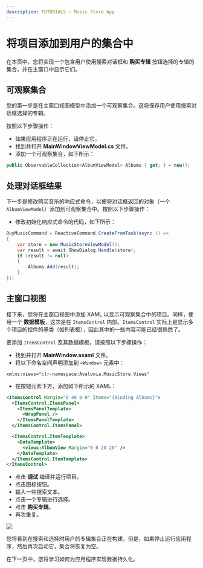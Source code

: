 ```yaml
---
description: TUTORIALS - Music Store App
---
```


# 将项目添加到用户的集合中

在本页中，您将实现一个包含用户使用搜索对话框和 **购买专辑** 按钮选择的专辑的集合，并在主窗口中显示它们。

## 可观察集合

您的第一步是在主窗口视图模型中添加一个可观察集合。这将保存用户使用搜索对话框选择的专辑。

按照以下步骤操作：

- 如果应用程序正在运行，请停止它。
- 找到并打开 **MainWindowViewModel.cs** 文件。
- 添加一个可观察集合，如下所示：

```csharp
public ObservableCollection<AlbumViewModel> Albums { get; } = new();
```

## 处理对话框结果

下一步是修改购买音乐的响应式命令，以便将对话框返回的对象（一个 `AlbumViewModel`）添加到可观察集合中。按照以下步骤操作：

- 修改初始化响应式命令的代码，如下所示：

```csharp
BuyMusicCommand = ReactiveCommand.CreateFromTask(async () =>
{
    var store = new MusicStoreViewModel();
    var result = await ShowDialog.Handle(store);
    if (result != null)
    {
        Albums.Add(result);
    }
});
```

## 主窗口视图

接下来，您将在主窗口视图中添加 XAML 以显示可观察集合中的项目。同样，使用一个 **数据模板**，这次是在 `ItemsControl` 内部。`ItemsControl` 实际上是显示多个项目的控件的基类（如列表框），因此其中的一些内容可能已经很熟悉了。

要添加 `ItemsControl` 及其数据模板，请按照以下步骤操作：

- 找到并打开 **MainWindow.axaml** 文件。
- 将以下命名空间声明添加到 `<Window>` 元素中：

```
xmlns:views="clr-namespace:Avalonia.MusicStore.Views"
```

- 在按钮元素下方，添加如下所示的 XAML：

```xml
<ItemsControl Margin="0 40 0 0" Items="{Binding Albums}">
  <ItemsControl.ItemsPanel>
    <ItemsPanelTemplate>
      <WrapPanel />
    </ItemsPanelTemplate>
  </ItemsControl.ItemsPanel>

  <ItemsControl.ItemTemplate>
    <DataTemplate>
      <views:AlbumView Margin="0 0 20 20" />
    </DataTemplate>
  </ItemsControl.ItemTemplate>
</ItemsControl>
```



- 点击 **调试** 编译并运行项目。
- 点击图标按钮。
- 输入一些搜索文本。
- 点击一个专辑进行选择。
- 点击 **购买专辑**。
- 再次重复。

![](images/image-20210310175949319.png)

您将看到在搜索和选择时用户的专辑集合正在构建。但是，如果停止运行应用程序，然后再次启动它，集合将恢复为空。

在下一页中，您将学习如何为应用程序实现数据持久化。
